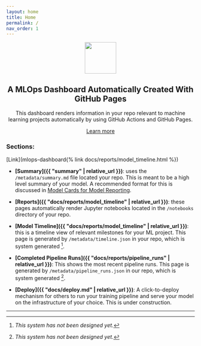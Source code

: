 ```yaml
---
layout: home
title: Home
permalink: /
nav_order: 1
---
```





<center>
    <img src="https://ghicons.github.com/assets/images/light/Pull%20Request.png" alt="" 
width="84" height="84" />
    <h2>A MLOps Dashboard Automatically Created With GitHub Pages</h2>
    <p>This dashboard renders information in your repo relevant to machine learning projects automatically by using GitHub Actions and GitHub Pages.</p>
    <a href="">Learn more</a>
</center>

### Sections:

[Link](mlops-dashboard{% link docs/reports/model_timeline.html %})

- **[Summary]({{ "summary" | relative_url }})**: uses the `/metadata/summary.md` file located your repo.  This is meant to be a high level summary of your model.  A recommended format for this is discussed in [Model Cards for Model Reporting](https://arxiv.org/pdf/1810.03993.pdf).

- **[Reports]({{ "docs/reports/model_timeline" | relative_url }})**: these pages automatically render Jupyter notebooks located in the `/notebooks` directory of your repo.

- **[Model Timeline]({{ "docs/reports/model_timeline" | relative_url }})**:  this is a timeline view of relevant milestones for your ML project.  This page is generated by `/metadata/timeline.json` in your repo, which is system generated [^1].

- **[Completed Pipeline Runs]({{ "docs/reports/pipeline_runs" | relative_url }})**:  This shows the most recent pipeline runs.  This page is generated by `/metadata/pipeline_runs.json` in our repo, which is system generated [^1].

- **[Deploy]({{ "docs/deploy.md" | relative_url }})**: A click-to-deploy mechanism for others to run your training pipeline and serve your model on the infrastructure of your choice.  This is under construction.

---

[^1]: *This system has not been designed yet.*